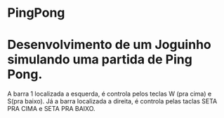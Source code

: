 # PingPong
# Desenvolvimento de um Joguinho simulando uma partida de Ping Pong.
A barra 1 localizada a esquerda, é controla pelos teclas W (pra cima) e S(pra baixo). Já a barra localizada a direita, é controla pelas taclas SETA PRA CIMA e SETA PRA BAIXO.
